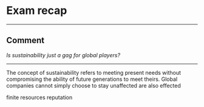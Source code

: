 # Exam recap
___
## Comment
*Is sustainability just a gag for global players?*
___
The concept of sustainability refers to meeting present needs without compromising the ability of future generations to meet theirs. Global companies cannot simply choose to stay unaffected are also effected


finite resources
reputation